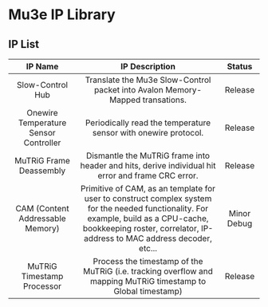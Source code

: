 # Mu3e IP Library

## IP List

|IP Name|IP Description|Status|
|:-----:|:------------:|:----:|
|Slow-Control Hub|Translate the Mu3e Slow-Control packet into Avalon Memory-Mapped transations.|Release|
|Onewire Temperature Sensor Controller|Periodically read the temperature sensor with onewire protocol.|Release| 
|MuTRiG Frame Deassembly|Dismantle the MuTRiG frame into header and hits, derive individual hit error and frame CRC error.|Release|
|CAM (Content Addressable Memory)|Primitive of CAM, as an template for user to construct complex system for the needed functionality. For example, build as a CPU-cache, bookkeeping roster, correlator, IP-address to MAC address decoder, etc...|Minor Debug|
|MuTRiG Timestamp Processor|Process the timestamp of the MuTRiG (i.e. tracking overflow and mapping MuTRiG timestamp to Global timestamp)|Release|

